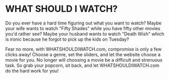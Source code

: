 # WHAT SHOULD I WATCH?
Do you ever have a hard time figuring out what you want to watch? 
Maybe your wife wants to watch "Fifty Shades" while you have fifty other movies you'd rather see?
Maybe your husband wants to watch "Death Wish" which is ironic because he forgot to pick up the kids on Tuesday?

Fear no more, with WHATSHOULDIWATCH.com, compromise is only a few clicks away!
Choose a genre, set the sliders, and let the website choose a movie for you.
No longer will choosing a movie be a difficult and strenuous task. 
So grab your popcorn, sit back, and let WHATSHOULDIWATCH.com do the hard work for you!